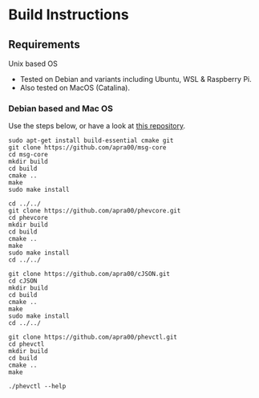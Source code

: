 # Build Instructions

## Requirements

Unix based OS

- Tested on Debian and variants including Ubuntu, WSL & Raspberry Pi.
- Also tested on MacOS (Catalina).

### Debian based and Mac OS

Use the steps below, or have a look at [this repository](https://github.com/steady286/phevbuild).

```
sudo apt-get install build-essential cmake git
git clone https://github.com/apra00/msg-core
cd msg-core
mkdir build
cd build
cmake ..
make
sudo make install

cd ../../
git clone https://github.com/apra00/phevcore.git
cd phevcore
mkdir build
cd build
cmake ..
make
sudo make install
cd ../../

git clone https://github.com/apra00/cJSON.git
cd cJSON
mkdir build
cd build
cmake ..
make
sudo make install
cd ../../

git clone https://github.com/apra00/phevctl.git
cd phevctl
mkdir build
cd build
cmake ..
make

./phevctl --help
```

